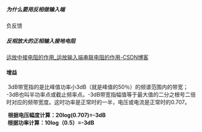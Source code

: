 ##### 为什么要用反相做输入端
负反馈

##### 反相放大的正相输入接地电阻
[运放中接电阻的作用_运放输入端串联电阻的作用-CSDN博客](https://blog.csdn.net/xuxudeta/article/details/120687703)


#### 增益
 3dB带宽指的是比峰值功率小3dB（就是峰值的50％）的频谱范围内的带宽； 
-3dB也叫半功率点或截止频率点。-3dB带宽指幅值等于最大值的二分之根号二倍时对应的频带宽度。这时功率是正常时的一半，电压或电流是正常时的0.707。

 **根据电压幅度计算：20log(0.707)=-3dB  
 根据功率计算：10log（0.5）=-3dB**